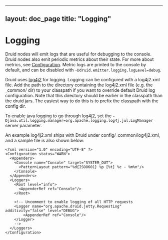 <!--
  ~ Licensed to the Apache Software Foundation (ASF) under one
  ~ or more contributor license agreements.  See the NOTICE file
  ~ distributed with this work for additional information
  ~ regarding copyright ownership.  The ASF licenses this file
  ~ to you under the Apache License, Version 2.0 (the
  ~ "License"); you may not use this file except in compliance
  ~ with the License.  You may obtain a copy of the License at
  ~
  ~   http://www.apache.org/licenses/LICENSE-2.0
  ~
  ~ Unless required by applicable law or agreed to in writing,
  ~ software distributed under the License is distributed on an
  ~ "AS IS" BASIS, WITHOUT WARRANTIES OR CONDITIONS OF ANY
  ~ KIND, either express or implied.  See the License for the
  ~ specific language governing permissions and limitations
  ~ under the License.
  -->

---
layout: doc_page
title: "Logging"
---
# Logging

Druid nodes will emit logs that are useful for debugging to the console. Druid nodes also emit periodic metrics about their state. For more about metrics, see [Configuration](../configuration/index.html#enabling-metrics). Metric logs are printed to the console by default, and can be disabled with `-Ddruid.emitter.logging.logLevel=debug`.

Druid uses [log4j2](http://logging.apache.org/log4j/2.x/) for logging. Logging can be configured with a log4j2.xml file. Add the path to the directory containing the log4j2.xml file (e.g. the _common/ dir) to your classpath if you want to override default Druid log configuration. Note that this directory should be earlier in the classpath than the druid jars. The easiest way to do this is to prefix the classpath with the config dir.

To enable java logging to go through log4j2, set the `-Djava.util.logging.manager=org.apache.logging.log4j.jul.LogManager` server parameter.

An example log4j2.xml ships with Druid under config/_common/log4j2.xml, and a sample file is also shown below:

```
<?xml version="1.0" encoding="UTF-8" ?>
<Configuration status="WARN">
  <Appenders>
    <Console name="Console" target="SYSTEM_OUT">
      <PatternLayout pattern="%d{ISO8601} %p [%t] %c - %m%n"/>
    </Console>
  </Appenders>
  <Loggers>
    <Root level="info">
      <AppenderRef ref="Console"/>
    </Root>

    <!-- Uncomment to enable logging of all HTTP requests
    <Logger name="org.apache.druid.jetty.RequestLog" additivity="false" level="DEBUG">
        <AppenderRef ref="Console"/>
    </Logger>
    -->
  </Loggers>
</Configuration>
```
